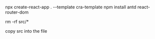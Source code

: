 npx create-react-app . --template cra-template
npm install antd react-router-dom


rm -rf src/*

copy src into the file





